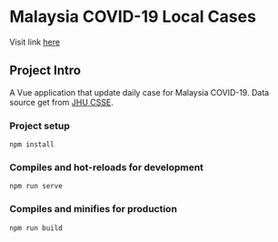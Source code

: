 # Malaysia COVID-19 Local Cases

Visit link [here](https://luisychun.github.io/mys-covid-local-case)

## Project Intro

A Vue application that update daily case for Malaysia COVID-19. Data source get from [JHU CSSE](https://github.com/CSSEGISandData/COVID-19).

### Project setup

```
npm install
```

### Compiles and hot-reloads for development

```
npm run serve
```

### Compiles and minifies for production

```
npm run build
```
